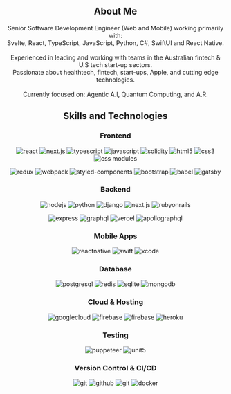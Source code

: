 <h2 align="center">About Me</h2>
<p align="center">
    Senior Software Development Engineer (Web and Mobile) working primarily with: <br /> Svelte, React, TypeScript, JavaScript, Python, C#, SwiftUI and React Native.<br /><br />
    Experienced in leading and working with teams in the Australian fintech & U.S tech start-up sectors.<br />
    Passionate about healthtech, fintech, start-ups, Apple, and cutting edge technologies. 
<br /> <br />
Currently focused on: Agentic A.I, Quantum Computing, and A.R. 
</p>
<h2 align="center">Skills and Technologies</h2>
<h3 align="center">Frontend</h3>
<p align="center">
    <img src="https://img.shields.io/badge/react-61DAFB.svg?style=for-the-badge&logo=react&logoColor=black"
      alt="react"/>
      <img src="https://img.shields.io/badge/next.js-000000.svg?style=for-the-badge&logo=nextdotjs&logoColor=white"
      alt="next.js"/>
    <img src="https://img.shields.io/badge/typescript-3178C6.svg?style=for-the-badge&logo=typescript&logoColor=white"
      alt="typescript"/>
    <img src="https://img.shields.io/badge/Javascript-F7DF1E.svg?style=for-the-badge&logo=javascript&logoColor=black"
      alt="javascript"/>
      <img src="https://img.shields.io/badge/solidity-363636.svg?style=for-the-badge&logo=solidity&logoColor=white"
      alt="solidity"/>
    <img src="https://img.shields.io/badge/html-E34F26.svg?style=for-the-badge&logo=html5&logoColor=white"
      alt="html5"/>
    <img src="https://img.shields.io/badge/css-1572B6.svg?style=for-the-badge&logo=css3&logoColor=white"
      alt="css3"/>
    <img src="https://img.shields.io/badge/css modules-000000.svg?style=for-the-badge&logo=cssmodules&logoColor=white"
      alt="css modules"/>
</p>
<p align="center">
    <img src="https://img.shields.io/badge/redux-764ABC.svg?style=for-the-badge&logo=redux&logoColor=white" alt="redux"/>
    <img src="https://img.shields.io/badge/webpack-8DD6F9.svg?style=for-the-badge&logo=webpack&logoColor=black"
      alt="webpack"/>
    <img src="https://img.shields.io/badge/styled%20components-DB7093.svg?style=for-the-badge&logo=styledcomponents&logoColor=white"
      alt="styled-components"/>
    <img src="https://img.shields.io/badge/bootstrap-7952B3.svg?style=for-the-badge&logo=bootstrap&logoColor=white"
      alt="bootstrap"/>
    <img src="https://img.shields.io/badge/babel-F9DC3E.svg?style=for-the-badge&logo=babel&logoColor=black" alt="babel"/>
    <img src="https://img.shields.io/badge/gatsbyjs-663399.svg?style=for-the-badge&logo=gatsby&logoColor=white" alt="gatsby" />
</p>

<h3 align="center">Backend</h3>
<p align="center">
    <img src="https://img.shields.io/badge/node.js-339933.svg?style=for-the-badge&logo=nodedotjs&logoColor=white"
      alt="nodejs"/>
        <img src="https://img.shields.io/badge/python-3776AB.svg?style=for-the-badge&logo=python&logoColor=white"
      alt="python"/>
            <img src="https://img.shields.io/badge/django-092E20.svg?style=for-the-badge&logo=django&logoColor=white"
      alt="django"/>
     <img src="https://img.shields.io/badge/next.js-000000.svg?style=for-the-badge&logo=nextdotjs&logoColor=white"
      alt="next.js"/>
    <img src="https://img.shields.io/badge/ruby%20on%20rails-CC0000.svg?style=for-the-badge&logo=ruby&logoColor=white"
      alt="rubyonrails"/>
    </p>
    <p align="center">
    <img src="https://img.shields.io/badge/express-000000.svg?style=for-the-badge&logo=express&logoColor=white"
      alt="express" />
    <img src="https://img.shields.io/badge/graphql-E10098.svg?style=for-the-badge&logo=graphql&logoColor=white" alt="graphql" />
     <img src="https://img.shields.io/badge/vercel-000000.svg?style=for-the-badge&logo=vercel&logoColor=white"
      alt="vercel"/>
    <img src="https://img.shields.io/badge/apollo%20graphql-311C87.svg?style=for-the-badge&logo=apollographql&logoColor=white" alt="apollographql" />
</p>

<h3 align="center">Mobile Apps</h3>
<p align="center">
      <img src="https://img.shields.io/badge/react%20native-61DAFB.svg?style=for-the-badge&logo=react&logoColor=black"
      alt="reactnative"/>
    <img src="https://img.shields.io/badge/swift-F05138.svg?style=for-the-badge&logo=swift&logoColor=white"
      alt="swift"/>
    <img src="https://img.shields.io/badge/xcode-147EFB.svg?style=for-the-badge&logo=xcode&logoColor=white"
      alt="xcode"/>
    
</p>

<h3 align="center">Database</h3>
<p align="center">
    <img src="https://img.shields.io/badge/postgreSQL-4169E1.svg?style=for-the-badge&logo=postgresql&logoColor=white"
      alt="postgresql"/>
    <img src="https://img.shields.io/badge/redis-DC382D.svg?style=for-the-badge&logo=redis&logoColor=white"
      alt="redis"/>
    <img src="https://img.shields.io/badge/sqlite-003B57.svg?style=for-the-badge&logo=sqlite&logoColor=white"
      alt="sqlite"/>
    <img src="https://img.shields.io/badge/mongodb-47A248.svg?style=for-the-badge&logo=mongodb&logoColor=white"
      alt="mongodb"/>
</p>

<h3 align="center">Cloud & Hosting</h3>
<p align="center">
    <img src="https://img.shields.io/badge/google%20cloud-4285F4.svg?style=for-the-badge&logo=googlecloud&logoColor=white" alt="googlecloud"/>
    <img src="https://img.shields.io/badge/firebase-FFCA28.svg?style=for-the-badge&logo=firebase&logoColor=black" alt="firebase"/>
    <img src="https://img.shields.io/badge/netlify-00C7B7.svg?style=for-the-badge&logo=netlify&logoColor=black" alt="firebase"/>
    <img src="https://img.shields.io/badge/heroku-430098.svg?style=for-the-badge&logo=heroku&logoColor=white"
      alt="heroku"/>
</p>

<h3 align="center">Testing</h3>
<p align="center">
    <img src="https://img.shields.io/badge/puppeteer-40B5A4.svg?style=for-the-badge&logo=puppeteer&logoColor=white"
      alt="puppeteer" />
    <img src="https://img.shields.io/badge/cypress-17202C.svg?style=for-the-badge&logo=cypress&logoColor=white" alt="junit5" />
    
</p>

<h3 align="center">Version Control & CI/CD</h3>
<p align="center">
    <img src="https://img.shields.io/badge/git-F05032.svg?style=for-the-badge&logo=git&logoColor=white"
      alt="git"/>
    <img src="https://img.shields.io/badge/github-181717.svg?style=for-the-badge&logo=github&logoColor=white" alt="github" />
    <img src="https://img.shields.io/badge/bitbucket-0052CC.svg?style=for-the-badge&logo=bitbucket&logoColor=white"
      alt="git"/>
    <img src="https://img.shields.io/badge/docker-2496ED.svg?style=for-the-badge&logo=docker&logoColor=white"
      alt="docker"/>
</p>
<!--
**robcodehub/robcodehub** is a ✨ _special_ ✨ repository because its `README.md` (this file) appears on your GitHub profile.

Here are some ideas to get you started:
### Hi there 👋

- 🔭 I’m currently working on ...
- 🌱 I’m currently learning ...
- 👯 I’m looking to collaborate on ...
- 🤔 I’m looking for help with ...
- 💬 Ask me about ...
- 📫 How to reach me: ...
- 😄 Pronouns: ...
- ⚡ Fun fact: ...
-->
